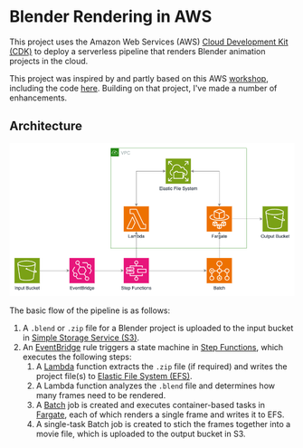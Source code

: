 # Blender Rendering in AWS

This project uses the Amazon Web Services (AWS) [Cloud Development Kit (CDK)](https://aws.amazon.com/cdk/) to deploy a serverless pipeline that renders Blender animation projects in the cloud.

This project was inspired by and partly based on this AWS [workshop](https://ec2spotworkshops.com/rendering-with-batch.html), including the code [here](https://github.com/awslabs/ec2-spot-workshops/tree/master/content/rendering-with-batch). Building on that project, I've made a number of enhancements.

## Architecture

![architecture-diagram](assets/images/architecture.png)

The basic flow of the pipeline is as follows:

1. A `.blend` or `.zip` file for a Blender project is uploaded to the input bucket in [Simple Storage Service (S3)](https://aws.amazon.com/s3/).
1. An [EventBridge](https://aws.amazon.com/eventbridge/) rule triggers a state machine in [Step Functions](https://aws.amazon.com/step-functions/), which executes the following steps:
   1. A [Lambda](https://aws.amazon.com/lambda/) function extracts the `.zip` file (if required) and writes the project file(s) to [Elastic File System (EFS)](https://aws.amazon.com/efs/).
   1. A Lambda function analyzes the `.blend` file and determines how many frames need to be rendered.
   1. A [Batch](https://aws.amazon.com/batch/) job is created and executes container-based tasks in [Fargate](https://aws.amazon.com/fargate/), each of which renders a single frame and writes it to EFS.
   1. A single-task Batch job is created to stich the frames together into a movie file, which is uploaded to the output bucket in S3.
